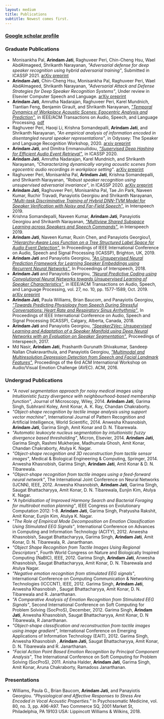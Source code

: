 ```yaml
---
layout: medium
title: Publications
subtitle: Newest comes first.
---
```


### [Google scholar profile](https://scholar.google.com/citations?hl=en&user=Gzal1y8AAAAJ)

### Graduate Publications
* Monisankha Pal, **Arindam Jati**, Raghuveer Peri, Chin-Cheng Hsu, Wael AbdAlmageed, Shrikanth Narayanan, _"Adversarial defense for deep speaker recognition using hybrid adversarial training"_, Submitted in ICASSP 2021. [arXiv preprint](https://arxiv.org/pdf/2010.16038.pdf)
* **Arindam Jati**, Chin-Cheng Hsu, Monisankha Pal, Raghuveer Peri, Wael AbdAlmageed, Shrikanth Narayanan, _"Adversarial Attack and Defense Strategies for Deep Speaker Recognition Systems"_, Under review in Elsevier Computer Speech and Language. [arXiv preprint](https://arxiv.org/pdf/2008.07685.pdf)
* **Arindam Jati**, Amrutha Nadarajan, Raghuveer Peri, Karel Mundnich, Tiantian Feng, Benjamin Girault, and Shrikanth Narayanan, [_"Temporal Dynamics of Workplace Acoustic Scenes: Egocentric Analysis and Prediction"_](https://ieeexplore.ieee.org/document/9319531), in IEEE/ACM Transactions on Audio, Speech, and Language Processing. [pdf](https://sail.usc.edu/publications/files/Jati-TASLP2021.pdf)
* Raghuveer Peri, Haoqi Li, Krishna Somandepalli, **Arindam Jati**, and Shrikanth Narayanan, _"An empirical analysis of information encoded in disentangled neural speaker representations"_, in Odyssey: The Speaker and Language Recognition Workshop, 2020. [arxiv preprint](https://arxiv.org/pdf/2002.03520.pdf)
* **Arindam Jati**, and Dimitra Emmanouilidou, [_"Supervised Deep Hashing for Efficient Audio Event Retrieval"_](https://www.microsoft.com/en-us/research/uploads/prod/2020/06/ICASSP2020_Efficient_Audio_Retrieval.pdf), in ICASSP 2020.
*	**Arindam Jati**, Amrutha Nadarajan, Karel Mundnich, and Shrikanth Narayanan, _"Characterizing dynamically varying acoustic scenes from egocentric audio recordings in workplace setting"_. [arXiv preprint](https://arxiv.org/pdf/1911.03843.pdf)
* Raghuveer Peri, Monisankha Pal, **Arindam Jati**, Krishna Somandepalli, and Shrikanth Narayanan, _"Robust speaker recognition using unsupervised adversarial invariance"_, in ICASSP 2020. [arXiv preprint](https://arxiv.org/pdf/1911.00940.pdf)
* **Arindam Jati**, Raghuveer Peri, Monisankha Pal, Tae Jin Park, Naveen Kumar, Ruchir Travadi, Panayiotis Georgiou and Shrikanth Narayanan, [_"Multi-task Discriminative Training of Hybrid DNN-TVM Model for Speaker Verification with Noisy and Far-Field Speech"_](https://www.isca-speech.org/archive/Interspeech_2019/pdfs/3010.pdf), in Interspeech 2019.
* Krishna Somandepalli, Naveen Kumar, **Arindam Jati**, Panayiotis Georgiou and Shrikanth Narayanan, [_"Multiview Shared Subspace Learning across Speakers and Speech Commands"_](https://www.isca-speech.org/archive/Interspeech_2019/pdfs/3130.pdf), in Interspeech 2019.
* **Arindam Jati**, Naveen Kumar, Ruxin Chen, and Panayiotis Georgiou1, [_"Hierarchy-Aware Loss Function on a Tree Structured Label Space for Audio Event Detection"_](https://ieeexplore.ieee.org/abstract/document/8682341), In Proceedings of IEEE International Conference on Audio, Speech and Signal Processing (ICASSP), Brighton, UK, 2019.
* **Arindam Jati** and Panayiotis Georgiou, [_"An Unsupervised Neural Prediction Framework for Learning Speaker Embeddings using Recurrent Neural Networks"_](https://www.isca-speech.org/archive/Interspeech_2018/pdfs/1363.pdf), In Proceedings of Interspeech, 2018.
* **Arindam Jati** and Panayiotis Georgiou, [_"Neural Predictive Coding using Convolutional Neural Networks towards Unsupervised Learning of Speaker Characteristics"_](https://ieeexplore.ieee.org/document/8733892), in IEEE/ACM Transactions on Audio, Speech, and Language Processing, vol. 27, no. 10, pp. 1577-1589, Oct. 2019. [arXiv preprint](https://arxiv.org/abs/1802.07860)
* **Arindam Jati**, Paula Williams, Brian Baucom, and Panayiotis Georgiou, [_"Towards Predicting Physiology from Speech During Stressful Conversations: Heart Rate and Respiratory Sinus Arrhythmia"_](https://ieeexplore.ieee.org/document/8461500), In Proceedings of IEEE International Conference on Audio, Speech and Signal Processing (ICASSP), Calgary, Alberta, Canada, 2018.
* **Arindam Jati** and Panayiotis Georgiou, [_"Speaker2Vec: Unsupervised Learning and Adaptation of a Speaker Manifold using Deep Neural Networks with an Evaluation on Speaker Segmentation"_](https://www.isca-speech.org/archive/Interspeech_2017/pdfs/1650.PDF), Proceedings of Interspeech, 2017.
* Md Nasir, **Arindam Jati**, Prashanth Gurunath Shivakumar, Sandeep Nallan Chakravarthula, and Panayiotis Georgiou, [_"Multimodal and Multiresolution Depression Detection from Speech and Facial Landmark Features"_](https://dl.acm.org/citation.cfm?id=2988261), Proceedings of the 6rd ACM International Workshop on Audio/Visual Emotion Challenge (AVEC). ACM, 2016.

### Undergrad Publications
* _"A novel segmentation approach for noisy medical images using Intuitionistic fuzzy divergence  with neighbourhood-based membership function"_, Journal of Microscopy, Wiley, 2014. **Arindam Jati**, Garima Singh, Subhranil Koley, Amit Konar, A. K. Ray, Chandan Chakraborty.
* _"Object-shape recognition by tactile image analysis using support vector machine"_, International Journal of Pattern Recognition and Artificial Intelligence, World Scientific, 2014. Anwesha Khasnobish,  **Arindam Jati**, Garima Singh, Amit Konar and D. N. Tibarewala.
* _"Automatic leukocyte nucleus segmentation by intuitionistic fuzzy divergence based thresholding"_, Micron, Elsevier, 2014. **Arindam Jati**, Garima Singh, Rashmi Mukherjee, Madhumala Ghosh, Amit Konar, Chandan Chakraborty, Atulya K. Nagar.
* _"Object-shape recognition and 3D reconstruction from tactile sensor images"_, Medical & Biological Engineering & Computing, Springer, 2014. Anwesha Khasnobish, Garima Singh, **Arindam Jati**, Amit Konar & D. N. Tibarewala.
* _"Object-shape recognition from tactile images using a feed-forward neural network"_, The International Joint Conference on Neural Networks (IJCNN), IEEE, 2012. Anwesha Khasnobish, **Arindam Jati**, Garima Singh, Saugat Bhattacharyya, Amit Konar, D. N. Tibarewala, Eunjin Kim, Atulya K. Nagar.
* _"A hybridisation of Improved Harmony Search and Bacterial Foraging for multirobot motion planning"_, IEEE Congress on Evolutionary Computation 2012: 1-8. **Arindam Jati**, Garima Singh, Pratyusha Rakshit, Amit Konar, Eunjin Kim, Atulya K. Nagar.
* _"The Role of Empirical Mode Decomposition on Emotion Classification Using Stimulated EEG Signals"_, International Conference on Advances in Computing and Information Technology (ACITY), 2012. Anwesha Khasnobish, Saugat Bhattacharyya, Garima Singh, **Arindam Jati**, Amit Konar, D. N. Tibarewala, R. Janarthanan.
* _"Object Shape Recognition from Tactile Images Using Regional Descriptors"_, Fourth World Congress on Nature and Biologically Inspired Computing (NaBIC), IEEE, 2012. Garima Singh, **Arindam Jati**, Anwesha Khasnobish, Saugat Bhattacharyya, Amit Konar, D. N. Tibarewala and Atulya Nagar.
* _"Negative emotion recognition from stimulated EEG signals"_, International Conference on  Computing Communication & Networking Technologies (ICCCNT), IEEE, 2012. Garima Singh, **Arindam Jati**, Anwesha Khasnobish , Saugat Bhattacharyya, Amit Konar, D. N. Tibarewala and R. Janarthanan.
* _"A Comparative Analysis of Emotion Recognition from Stimulated EEG Signals"_, Second International Conference on Soft Computing for Problem Solving (SocProS), December, 2012. Garima Singh,  **Arindam Jati**,  Anwesha Khasnobish,  Saugat Bhattacharyya,  Amit Konar, D. N Tibarewala, R Janarthanan.
* _"Object-shape classification and reconstruction from tactile images using image gradient"_, International Conference on Emerging Applications of Information Technology (EAIT), 2012. Garima Singh, Anwesha Khasnobish , **Arindam Jati**, Saugat Bhattacharyya, Amit Konar, D. N. Tibarewala and R. Janarthanan.
* _"Facial Action Point Based Emotion Recognition by Principal Component Analysis"_, The International Conference on Soft Computing for Problem Solving (SocProS), 2011. Anisha Halder, **Arindam Jati**, Garima Singh, Amit Konar, Aruna Chakraborty, Ramadoss Janarthanan.

### Presentations
* Williams, Paula G., Brian Baucom, **Arindam Jati**, and Panayiotis Georgiou. _"Physiological and Affective Responses to Stress Are Encoded in Vocal Acoustic Properties."_ In Psychosomatic Medicine, vol. 80, no. 3, pp. A96-A97. Two Commerce SQ, 2001 Market St, Philadelphia, PA 19103 USA: Lippincott Williams & Wilkins, 2018.
